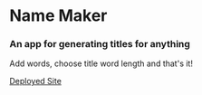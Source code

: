# Name Maker

### An app for generating titles for anything

Add words, choose title word length and that's it!

[Deployed Site](https://matteothomas.github.io/Name-Maker/)